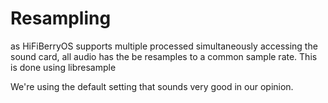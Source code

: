 # Resampling

as HiFiBerryOS supports multiple processed simultaneously accessing the sound card, 
all audio has the be resamples to a common sample rate. This is done using
libresample

We're using the default setting that sounds very good in our opinion.
